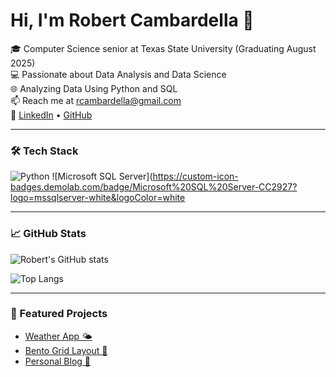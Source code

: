 # Hi, I'm Robert Cambardella 👋

🎓 Computer Science senior at Texas State University (Graduating August 2025)  
💻 Passionate about Data Analysis and Data Science        
🌐 Analyzing Data Using Python and SQL        
📫 Reach me at rcambardella@gmail.com  
🔗 [LinkedIn](https://www.linkedin.com/in/robertcambardella/) • [GitHub](https://github.com/Rcambardella)

---

### 🛠 Tech Stack

![Python](https://img.shields.io/badge/Python-3776AB?logo=python&logoColor=fff)
![Microsoft SQL Server](https://custom-icon-badges.demolab.com/badge/Microsoft%20SQL%20Server-CC2927?logo=mssqlserver-white&logoColor=white

---

### 📈 GitHub Stats

![Robert's GitHub stats](https://github-readme-stats.vercel.app/api?username=Rcambardella&show_icons=true&theme=default)

![Top Langs](https://github-readme-stats.vercel.app/api/top-langs/?username=Rcambardella&layout=compact)

---

### 🚀 Featured Projects

- [Weather App 🌤️](https://weather-app-nine-ivory-42.vercel.app/)
- [Bento Grid Layout 🧱](https://github.com/Rcambardella/bento-grid)
- [Personal Blog 📝](https://github.com/Rcambardella/personal-blog)

